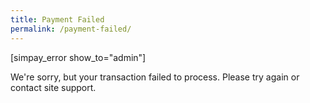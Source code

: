 ```yaml
---
title: Payment Failed
permalink: /payment-failed/
---
```


[simpay_error show_to="admin"]

We're sorry, but your transaction failed to process. Please try again or contact site support.
